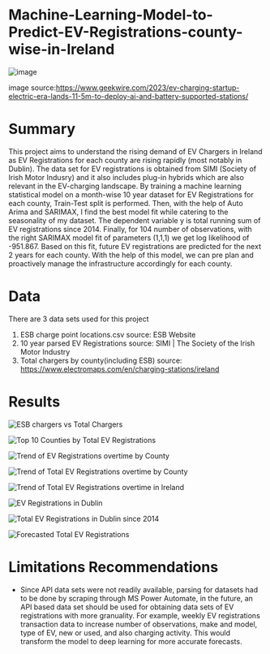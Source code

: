# Machine-Learning-Model-to-Predict-EV-Registrations-county-wise-in-Ireland

![image](https://github.com/user-attachments/assets/db3291c0-6894-43f2-82e2-8ce45101c008)

image source:https://www.geekwire.com/2023/ev-charging-startup-electric-era-lands-11-5m-to-deploy-ai-and-battery-supported-stations/

# Summary
This project aims to understand the rising demand of EV Chargers in Ireland as EV Registrations for each county are rising rapidly (most notably in Dublin). The data set for EV registrations is obtained from SIMI (Society of Irish Motor Indusry) and it also includes plug-in hybrids which are also relevant in the EV-charging landscape. By training a machine learning statistical model on a month-wise 10 year dataset for EV Registrations for each county, Train-Test split is performed. Then, with the help of Auto Arima and SARIMAX, I find the best model fit while catering to the seasonality of my dataset. The dependent variable y is total running sum of EV registrations since 2014. Finally, for 104 number of observations, with the right SARIMAX model fit of parameters (1,1,1) we get log likelihood of -951.867. Based on this fit, future EV registrations are predicted for the next 2 years for each county. With the help of this model, we can pre plan and proactively manage the infrastructure accordingly for each county.

# Data
There are 3 data sets used for this project
1. ESB charge point locations.csv    source: ESB Website
2. 10 year parsed EV Registrations   source: SIMI | The Society of the Irish Motor Industry
3. Total chargers by county(including ESB)   source:  https://www.electromaps.com/en/charging-stations/ireland

# Results
![ESB chargers vs Total Chargers](https://github.com/user-attachments/assets/95b7a9a7-a896-4006-933a-a730126931b8)

![Top 10 Counties by Total EV Registrations](https://github.com/user-attachments/assets/76222f71-6a63-4e7f-b26a-1e291d509776)

![Trend of EV Registrations overtime by County](https://github.com/user-attachments/assets/aba76b55-47cc-4ad5-8be4-9d7ccd2aa1fc)

![Trend of Total EV Registrations overtime by County](https://github.com/user-attachments/assets/c43701cf-2005-4a5e-998c-1e8f8d1d6251)

![Trend of Total EV Registrations overtime in Ireland](https://github.com/user-attachments/assets/0595b62e-15c0-488e-8f1c-b8ebf52870b0)

![EV Registrations in Dublin](https://github.com/user-attachments/assets/f884f26e-05a0-43d1-8e56-09eb2581b69b)

![Total EV Registrations in Dublin since 2014](https://github.com/user-attachments/assets/f86eabae-bc65-40d5-bd38-c3e8975bb767)

![Forecasted Total EV Registrations](https://github.com/user-attachments/assets/613b26d5-863e-4143-8656-5fe79b206a7c)






# Limitations Recommendations
- Since API data sets were not readily available, parsing for datasets had to be done by scraping through MS Power Automate, in the future, an API based data set should be used for obtaining data sets of EV registrations with more granuality. For example, weekly EV registrations transaction data to increase number of observations,  make and model, type of EV, new or used, and also charging activity. This would transform the model to deep learning for more accurate forecasts.
